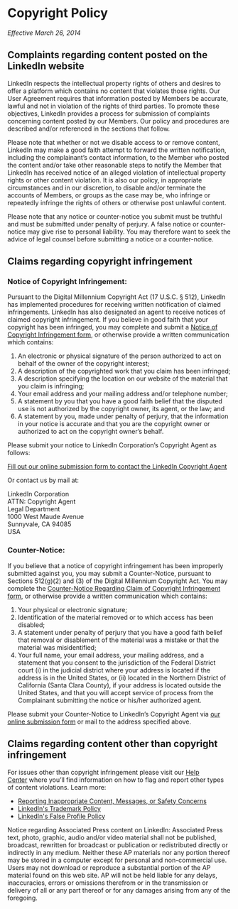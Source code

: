 Copyright Policy
================

_Effective March 26, 2014_

Complaints regarding content posted on the LinkedIn website
-----------------------------------------------------------

LinkedIn respects the intellectual property rights of others and desires to offer a platform which contains no content that violates those rights. Our User Agreement requires that information posted by Members be accurate, lawful and not in violation of the rights of third parties. To promote these objectives, LinkedIn provides a process for submission of complaints concerning content posted by our Members. Our policy and procedures are described and/or referenced in the sections that follow.

Please note that whether or not we disable access to or remove content, LinkedIn may make a good faith attempt to forward the written notification, including the complainant’s contact information, to the Member who posted the content and/or take other reasonable steps to notify the Member that LinkedIn has received notice of an alleged violation of intellectual property rights or other content violation. It is also our policy, in appropriate circumstances and in our discretion, to disable and/or terminate the accounts of Members, or groups as the case may be, who infringe or repeatedly infringe the rights of others or otherwise post unlawful content.

Please note that any notice or counter-notice you submit must be truthful and must be submitted under penalty of perjury. A false notice or counter-notice may give rise to personal liability. You may therefore want to seek the advice of legal counsel before submitting a notice or a counter-notice.

Claims regarding copyright infringement
---------------------------------------

### Notice of Copyright Infringement:

Pursuant to the Digital Millennium Copyright Act (17 U.S.C. § 512), LinkedIn has implemented procedures for receiving written notification of claimed infringements. LinkedIn has also designated an agent to receive notices of claimed copyright infringement. If you believe in good faith that your copyright has been infringed, you may complete and submit a [Notice of Copyright Infringement form](http://www.linkedin.com/help/legacy/redirect/app/ask/path/TS-NCI/loc/na/trk/d_microsites-frontend_legal_copyright-policy/), or otherwise provide a written communication which contains:

1. An electronic or physical signature of the person authorized to act on behalf of the owner of the copyright interest;
2. A description of the copyrighted work that you claim has been infringed;
3. A description specifying the location on our website of the material that you claim is infringing;
4. Your email address and your mailing address and/or telephone number;
5. A statement by you that you have a good faith belief that the disputed use is not authorized by the copyright owner, its agent, or the law; and
6. A statement by you, made under penalty of perjury, that the information in your notice is accurate and that you are the copyright owner or authorized to act on the copyright owner’s behalf.

Please submit your notice to LinkedIn Corporation’s Copyright Agent as follows:

[Fill out our online submission form to contact the LinkedIn Copyright Agent](http://www.linkedin.com/help/legacy/redirect/app/ask/path/TS-NCI/loc/na/trk/d_microsites-frontend_legal_copyright-policy/)

Or contact us by mail at:

LinkedIn Corporation  
ATTN: Copyright Agent  
Legal Department  
1000 West Maude Avenue  
Sunnyvale, CA 94085  
USA

### Counter-Notice:

If you believe that a notice of copyright infringement has been improperly submitted against you, you may submit a Counter-Notice, pursuant to Sections 512(g)(2) and (3) of the Digital Millennium Copyright Act. You may complete the [Counter-Notice Regarding Claim of Copyright Infringement form](http://www.linkedin.com/help/legacy/redirect/app/ask/path/TS-CNRCCI/loc/na/trk/d_microsites-frontend_legal_copyright-policy/), or otherwise provide a written communication which contains:

1. Your physical or electronic signature;
2. Identification of the material removed or to which access has been disabled;
3. A statement under penalty of perjury that you have a good faith belief that removal or disablement of the material was a mistake or that the material was misidentified;
4. Your full name, your email address, your mailing address, and a statement that you consent to the jurisdiction of the Federal District court (i) in the judicial district where your address is located if the address is in the United States, or (ii) located in the Northern District of California (Santa Clara County), if your address is located outside the United States, and that you will accept service of process from the Complainant submitting the notice or his/her authorized agent.

Please submit your Counter-Notice to LinkedIn’s Copyright Agent via [our online submission form](http://www.linkedin.com/help/legacy/redirect/app/ask/path/TS-CNRCCI/loc/na/trk/d_microsites-frontend_legal_copyright-policy/) or mail to the address specified above.

Claims regarding content other than copyright infringement
----------------------------------------------------------

For issues other than copyright infringement please visit our [Help Center](https://www.linkedin.com/help/linkedin?trk=d_microsites-frontend_legal_copyright-policy&lang=en) where you’ll find information on how to flag and report other types of content violations. Learn more:

* [Reporting Inappropriate Content, Messages, or Safety Concerns](https://www.linkedin.com/help/linkedin/answer/146?trk=d_microsites-frontend_legal_copyright-policy&lang=en)
* [LinkedIn's Trademark Policy](https://www.linkedin.com/help/linkedin/answer/30365?trk=d_microsites-frontend_legal_copyright-policy&lang=en)
* [LinkedIn's False Profile Policy](https://www.linkedin.com/help/linkedin/answer/30200?trk=d_microsites-frontend_legal_copyright-policy&lang=en)

Notice regarding Associated Press content on LinkedIn: Associated Press text, photo, graphic, audio and/or video material shall not be published, broadcast, rewritten for broadcast or publication or redistributed directly or indirectly in any medium. Neither these AP materials nor any portion thereof may be stored in a computer except for personal and non-commercial use. Users may not download or reproduce a substantial portion of the AP material found on this web site. AP will not be held liable for any delays, inaccuracies, errors or omissions therefrom or in the transmission or delivery of all or any part thereof or for any damages arising from any of the foregoing.